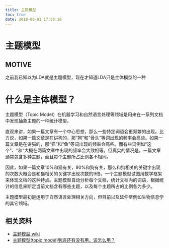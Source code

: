 ```yaml
---
title: 主题模型
toc: true
date: 2018-08-01 17:59:18
---
```

# 主题模型



## MOTIVE


之前我已知以为LDA就是主题模型，现在才知道LDA只是主体模型的一种



# 什么是主体模型？


主题模型（Topic Model）在机器学习和自然语言处理等领域是用来在一系列文档中发现抽象主题的一种统计模型。

直观来讲，如果一篇文章有一个中心思想，那么一些特定词语会更频繁的出现。比方说，如果一篇文章是在讲狗的，那“狗”和“骨头”等词出现的频率会高些。如果一篇文章是在讲猫的，那“猫”和“鱼”等词出现的频率会高些。而有些词例如“这个”、“和”大概在两篇文章中出现的频率会大致相等。但真实的情况是，一篇文章通常包含多种主题，而且每个主题所占比例各不相同。

因此，如果一篇文章10%和猫有关，90%和狗有关，那么和狗相关的关键字出现的次数大概会是和猫相关的关键字出现次数的9倍。一个主题模型试图用数学框架来体现文档的这种特点。主题模型自动分析每个文档，统计文档内的词语，根据统计的信息来断定当前文档含有哪些主题，以及每个主题所占的比例各为多少。

主题模型最初是运用于自然语言处理相关方向，但目前以及延伸至例如生物信息学的其它领域。


## 相关资料

- [主题模型 wiki](https://zh.wikipedia.org/wiki/%E4%B8%BB%E9%A2%98%E6%A8%A1%E5%9E%8B)
- [主题模型(topic model)到底还有没有用，该怎么用？](https://www.zhihu.com/question/34801598)
